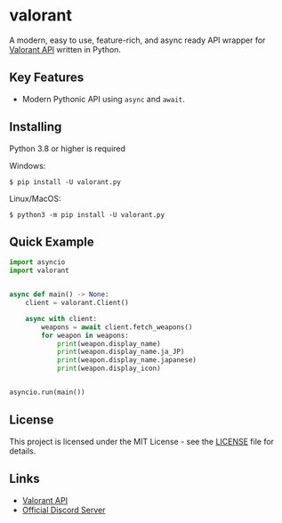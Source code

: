 # valorant
A modern, easy to use, feature-rich, and async ready API wrapper for [Valorant API](https://valorant-api.com) written in Python.

## Key Features
- Modern Pythonic API using `async` and  `await`.

## Installing
Python 3.8 or higher is required

Windows: <br>
```
$ pip install -U valorant.py
```
Linux/MacOS:
```
$ python3 -m pip install -U valorant.py
```
 
## Quick Example
```py
import asyncio
import valorant


async def main() -> None:
    client = valorant.Client()

    async with client:
        weapons = await client.fetch_weapons()
        for weapon in weapons:
            print(weapon.display_name)
            print(weapon.display_name.ja_JP)
            print(weapon.display_name.japanese)
            print(weapon.display_icon)


asyncio.run(main())
```


## License
This project is licensed under the MIT License - see the [LICENSE](LICENSE) file for details.

<!-- ## Project inspired by
- [discord.py](https://github.com/Rapptz/discord.py) the Discord API wrapper for Python.  -->

<!-- ## Support
- [Discord Server](https://discord.com/invite/) -->

## Links
- [Valorant API](https://valorant-api.com)
- [Official Discord Server](https://discord.com/invite/9V5MWgD)
